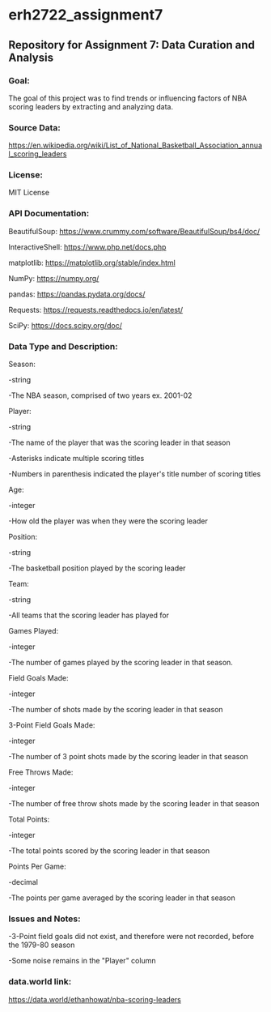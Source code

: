 # erh2722_assignment7
## Repository for Assignment 7: Data Curation and Analysis
### Goal:
The goal of this project was to find trends or influencing factors of NBA scoring leaders by extracting and analyzing data.
### Source Data:
https://en.wikipedia.org/wiki/List_of_National_Basketball_Association_annual_scoring_leaders
### License:
MIT License
### API Documentation:
BeautifulSoup: https://www.crummy.com/software/BeautifulSoup/bs4/doc/

InteractiveShell: https://www.php.net/docs.php

matplotlib: https://matplotlib.org/stable/index.html

NumPy: https://numpy.org/ 

pandas: https://pandas.pydata.org/docs/

Requests: https://requests.readthedocs.io/en/latest/

SciPy: https://docs.scipy.org/doc/
### Data Type and Description:
Season:
  
  -string
  
  -The NBA season, comprised of two years
   ex. 2001-02

Player:
  
  -string
  
  -The name of the player that was the scoring leader in that season
  
  -Asterisks indicate multiple scoring titles
  
  -Numbers in parenthesis indicated the player's title number of scoring titles

Age:
  
  -integer
  
  -How old the player was when they were the scoring leader

Position:
  
  -string
  
  -The basketball position played by the scoring leader

Team:
  
  -string
  
  -All teams that the scoring leader has played for

Games Played:
  
  -integer
  
  -The number of games played by the scoring leader in that season.

Field Goals Made:
  
  -integer
  
  -The number of shots made by the scoring leader in that season

3-Point Field Goals Made:
  
  -integer
  
  -The number of 3 point shots made by the scoring leader in that          season

Free Throws Made:
  
  -integer
  
  -The number of free throw shots made by the scoring leader in that season

Total Points:
  
  -integer
  
  -The total points scored by the scoring leader in that season

Points Per Game:
  
  -decimal
  
  -The points per game averaged by the scoring leader in that season
### Issues and Notes:
-3-Point field goals did not exist, and therefore were not recorded, before the 1979-80 season

-Some noise remains in the "Player" column
### data.world link:
https://data.world/ethanhowat/nba-scoring-leaders
